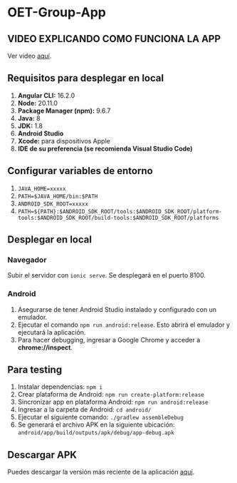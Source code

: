 # OET-Group-App

## VIDEO EXPLICANDO COMO FUNCIONA LA APP

Ver video [aquí](https://drive.google.com/file/d/14jNBpTyhK2YX4LtBDdnU0SCvnkXibdvT/view?usp=sharing).


## Requisitos para desplegar en local

1. **Angular CLI:** 16.2.0
2. **Node:** 20.11.0
3. **Package Manager (npm):** 9.6.7
4. **Java:** 8
5. **JDK:** 1.8
6. **Android Studio**
7. **Xcode:** para dispositivos Apple
8. **IDE de su preferencia (se recomienda Visual Studio Code)**

## Configurar variables de entorno

1. `JAVA_HOME=xxxxx`
2. `PATH=$JAVA_HOME/bin:$PATH`
3. `ANDROID_SDK_ROOT=xxxxx`
4. `PATH=${PATH}:$ANDROID_SDK_ROOT/tools:$ANDROID_SDK_ROOT/platform-tools:$ANDROID_SDK_ROOT/build-tools:$ANDROID_SDK_ROOT/platforms`

## Desplegar en local

### Navegador

Subir el servidor con `ionic serve`. Se desplegará en el puerto 8100.

### Android

1. Asegurarse de tener Android Studio instalado y configurado con un emulador.
2. Ejecutar el comando `npm run android:release`. Esto abrirá el emulador y ejecutará la aplicación.
3. Para hacer debugging, ingresar a Google Chrome y acceder a **chrome://inspect**.

## Para testing

1. Instalar dependencias: `npm i`
2. Crear plataforma de Android: `npm run create-platform:release`
3. Sincronizar app en plataforma Android: `npm run android:release`
4. Ingresar a la carpeta de Android: `cd android/`
5. Ejecutar el siguiente comando: `./gradlew assembleDebug`
6. Se generará el archivo APK en la siguiente ubicación: `android/app/build/outputs/apk/debug/app-debug.apk`


## Descargar APK

Puedes descargar la versión más reciente de la aplicación [aquí](https://drive.google.com/drive/folders/1mMlQgaW4u1o-VJpt-zNE-w1l_7fy464T?usp=sharing).
